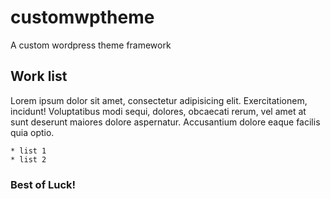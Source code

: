 # customwptheme
A custom wordpress theme framework


## Work list

Lorem ipsum dolor sit amet, consectetur adipisicing elit. Exercitationem, incidunt! Voluptatibus modi sequi, dolores, obcaecati rerum, vel amet at sunt deserunt maiores dolore aspernatur. Accusantium dolore eaque facilis quia optio.

	* list 1
	* list 2

### Best of Luck!